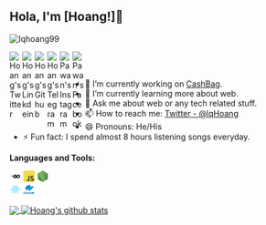 ## Hola, I'm [Hoang!]👋

<p align="left"> <img src="https://komarev.com/ghpvc/?username=lqhoang99&label=Views&color=blue&style=plastic" alt="lqhoang99" /> </p>

<a href="https://twitter.com/lqHoang1">
  <img align="left" alt="Hoang's Twitter" width="22px" src="https://cdn.jsdelivr.net/npm/simple-icons@v3/icons/twitter.svg" />
</a>
<a href="https://www.linkedin.com/in/lq-hoang-99a668205/">
  <img align="left" alt="Hoang's Linkdein" width="22px" src="https://cdn.jsdelivr.net/npm/simple-icons@v3/icons/linkedin.svg" />
</a>
<a href="https://github.com/lqhoang99">
  <img align="left" alt="Hoang's Github" width="22px" src="https://cdn.jsdelivr.net/npm/simple-icons@v3/icons/github.svg" />
</a>
<a href="https://t.me/lqHoang1">
  <img align="left" alt="Hoang's Telegram" width="22px" src="https://cdn.jsdelivr.net/npm/simple-icons@v3/icons/telegram.svg" />
</a>
<a href="https://www.instagram.com/hoang.l.q/">
  <img align="left" alt="Pawan's Instagram" width="22px" src="https://cdn.jsdelivr.net/npm/simple-icons@v3/icons/instagram.svg" />
</a>
<a href="https://www.facebook.com/LQHoang2701/">
  <img align="left" alt="Pawan's Facebook" width="22px" src="https://cdn.jsdelivr.net/npm/simple-icons@v3/icons/facebook.svg" />
</a>

<br/>
<br/>



- 🔭 I’m currently working on [CashBag](https://cashbag.vn/).
- 🌱 I’m currently learning more about web.
- 💬 Ask me about web or any tech related stuff.
- 📫 How to reach me: [Twitter - @lqHoang](https://twitter.com/lqHoang1)
- 😄 Pronouns: He/His
- ⚡ Fun fact: I spend almost 8 hours listening songs everyday.


**Languages and Tools:**  

<code><img height="20" src="https://raw.githubusercontent.com/github/explore/80688e429a7d4ef2fca1e82350fe8e3517d3494d/topics/go/go.png"></code>
<code><img height="20" src="https://raw.githubusercontent.com/github/explore/80688e429a7d4ef2fca1e82350fe8e3517d3494d/topics/javascript/javascript.png"></code>
<code><img height="20" src="https://raw.githubusercontent.com/github/explore/80688e429a7d4ef2fca1e82350fe8e3517d3494d/topics/nodejs/nodejs.png"></code>  
<code><img height="20" src="https://raw.githubusercontent.com/github/explore/80688e429a7d4ef2fca1e82350fe8e3517d3494d/topics/react/react.png"></code> 
<code><img height="20" src="https://raw.githubusercontent.com/github/explore/80688e429a7d4ef2fca1e82350fe8e3517d3494d/topics/docker/docker.png"></code> 

<a href="https://github.com/lqhoang99">
  <img align="center" src="https://github-readme-stats.vercel.app/api/top-langs/?username=lqhoang99&theme=light&hide_langs_below=1" />
</a>
<a href="https://github.com/lqhoang99">
 <img align="center" src="https://github-readme-stats.vercel.app/api?username=lqhoang99&show_icons=true&theme=light&line_height=27" alt="Hoang's github stats"/>
</a>

